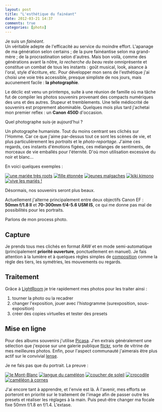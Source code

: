 ```yaml
---
layout: post
title: "L'esthétique du fainéant"
date: 2012-03-21 14:37
comments: true
categories: [photo]
---
```

Je suis un _fainéant_.  
Un véritable adepte de l'efficacité au service du moindre effort. L'apanage de ma génération selon certains ; de la pure fainéantise selon ma grand-mère ; de la procrastination selon d'autres. Mais bon voilà, comme des générations avant la nôtre, _la recherche du beau_ reste omniprésente et constitue un combat de tous les instants : goût musical, look, aisance à l'oral, style d'écriture, etc. Pour développer mon sens de l'esthétique j'ai choisi une voie très accessible, presque simpliste de nos jours, mais aucunement facile : __la photographie__.

Le déclic est venu un printemps, suite à une réunion de famille où ma tâche fut de compiler les photos souvenirs provenant des compacts numériques des uns et des autres. Stupeur et tremblements. Une telle médiocrité de souvenirs est proprement abominable. Quelques mois plus tard j'achetai mon premier reflex : un __Canon 450D__ d'occasion.

Quel photographe suis-je aujourd'hui ?
<!--more-->
Un photographe humaniste. Tout du moins centrant ses clichés sur l'Homme. Car ce que j'aime par-dessus tout ce sont les scènes de vie, et plus particulièrement les _portraits_ et le _photo-reportage_. J'aime ces regards, ces instants d'émotions figées, ces mélanges de sentiments, de morceaux de vie emballés pour l'éternité. D'où mon utilisation excessive du noir et blanc...

En voici quelques exemples :

<p>
  <a class="fancybox" href="http://farm6.staticflickr.com/5301/5610658946_e1b4fc1128_b.jpg" data-fancybox-group="portrait" title="Le jour J"><img src="http://farm6.staticflickr.com/5301/5610658946_e1b4fc1128_t.jpg" alt="une mariée très roots" /></a>
  <a class="fancybox" href="http://farm6.staticflickr.com/5103/5610659628_01425e55d2_b.jpg" data-fancybox-group="portrait" title="Étonnement"><img src="http://farm6.staticflickr.com/5103/5610659628_01425e55d2_t.jpg" alt="fille étonnée" /></a>
  <a class="fancybox" href="http://farm8.staticflickr.com/7045/6900126391_579734b6c1_b.jpg" data-fancybox-group="portrait" title="toi+moi"><img src="http://farm8.staticflickr.com/7045/6900126391_579734b6c1_t.jpg" alt="jeunes malgaches" /></a>
  <a class="fancybox" href="http://farm7.staticflickr.com/6106/6341461099_fe2d19bcd8_b.jpg" data-fancybox-group="portrait" title="Gravons nos noms"><img src="http://farm7.staticflickr.com/6106/6341461099_fe2d19bcd8_t.jpg" alt="kiki kimono" /></a>
  <a class="fancybox" href="http://farm6.staticflickr.com/5221/5610055005_fc6efe7ff5_b.jpg" data-fancybox-group="portrait" title="Unis pour la vie"><img src="http://farm6.staticflickr.com/5221/5610055005_fc6efe7ff5_t.jpg" alt="vive les mariés !" /></a>
</p>

Désormais, nos souvenirs seront plus beaux.

Actuellement j'alterne principalement entre deux objectifs Canon EF : __50mm f/1.8 II__ et __70-300mm f/4-5.6 USM IS__, ce qui me donne pas mal de possibilités pour les portraits.

Parlons de mon process photo.

Capture
-------
Je prends tous mes clichés en format _RAW_ et en mode semi-automatique (principalement __priorité ouverture__, ponctuellement en manuel). Je fais attention à la lumière et à quelques règles simples de [composition](http://fr.wikipedia.org/wiki/Composition_photographique) comme la règle des tiers, les symétries, les mouvements ou regards.

Traitement
----------
Grâce à [LightRoom](http://www.adobe.com/fr/products/photoshop-lightroom.html) je trie rapidement mes photos pour les traiter ainsi :

1. tourner la photo ou la recadrer
2. changer l'exposition, jouer avec l'histogramme (surexposition, sous-exposition)
3. créer des copies virtuelles et tester des presets

Mise en ligne
-------------
Pour des albums souvenirs j'utilise [Picasa](https://picasaweb.google.com/johanbonneau). J'en extrais généralement une sélection que j'expose sur une galerie publique [flickr](http://www.flickr.com/photos/johanbonneau), sorte de vitrine de mes meilleures photos. Enfin, pour l'aspect communauté j'aimerais être plus actif sur le convivial [lense](http://www.lense.fr/membre/johan/).

Je ne fais pas que du portrait. La preuve :

<p>
  <a class="fancybox" href="http://farm6.staticflickr.com/5143/5610031337_26311f2279_b.jpg" data-fancybox-group="gallery" title="Le Mont-Blanc"><img src="http://farm6.staticflickr.com/5143/5610031337_26311f2279_t.jpg" alt="le Mont-Blanc" /></a>
  <a class="fancybox" href="http://farm8.staticflickr.com/7042/6900127479_10b20a4a2b_b.jpg" data-fancybox-group="gallery" title="La mort fulgurante"><img src="http://farm8.staticflickr.com/7042/6900127479_10b20a4a2b_t.jpg" alt="langue du caméléon" /></a>
  <a class="fancybox" href="http://farm8.staticflickr.com/7194/6900136067_4cfd5a6ba4_b.jpg" data-fancybox-group="gallery" title="Île Sainte-Marie"><img src="http://farm8.staticflickr.com/7194/6900136067_4cfd5a6ba4_t.jpg" alt="coucher de soleil" /></a>
  <a class="fancybox" href="http://farm8.staticflickr.com/7036/6900131799_95ace072b8_b.jpg" data-fancybox-group="gallery" title="La mort dormante"><img src="http://farm8.staticflickr.com/7036/6900131799_95ace072b8_t.jpg" alt="crocodile" /></a>
  <a class="fancybox" href="http://farm8.staticflickr.com/7207/6900129449_96f36aa616_b.jpg" data-fancybox-group="gallery" title="Dans le creux de la main"><img src="http://farm8.staticflickr.com/7207/6900129449_96f36aa616_t.jpg" alt="caméléon à cornes" /></a>
</p>

J'ai encore tant à apprendre, et l'envie est là. À l'avenir, mes efforts se porteront en priorité sur le traitement de l'image afin de passer outre les presets et réaliser les réglages à la main. Puis peut-être changer ma focale fixe 50mm f/1.8 en f/1.4. L'extase.
